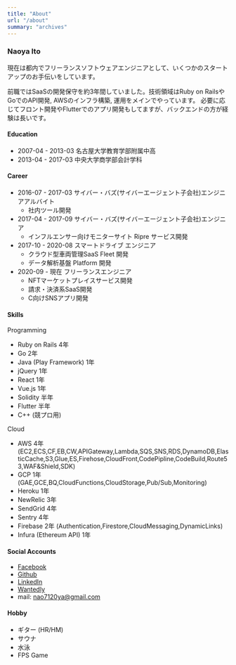 ```yaml
---
title: "About"
url: "/about"
summary: "archives"
---
```


### Naoya Ito

現在は都内でフリーランスソフトウェアエンジニアとして、いくつかのスタートアップのお手伝いをしています。

前職ではSaaSの開発保守を約3年間していました。技術領域はRuby on RailsやGoでのAPI開発, AWSのインフラ構築, 運用をメインでやっています。
必要に応じてフロント開発やFlutterでのアプリ開発もしてますが、バックエンドの方が経験は長いです。

#### Education
- 2007-04 - 2013-03 名古屋大学教育学部附属中高
- 2013-04 - 2017-03 中央大学商学部会計学科

#### Career
- 2016-07 - 2017-03 サイバー・バズ(サイバーエージェント子会社)エンジニアアルバイト
    - 社内ツール開発
- 2017-04 - 2017-09 サイバー・バズ(サイバーエージェント子会社)エンジニア
    - インフルエンサー向けモニターサイト Ripre サービス開発
- 2017-10 - 2020-08 スマートドライブ エンジニア
    - クラウド型車両管理SaaS Fleet 開発
    - データ解析基盤 Platform 開発
- 2020-09 - 現在 フリーランスエンジニア
    - NFTマーケットプレイスサービス開発
    - 請求・決済系SaaS開発
    - C向けSNSアプリ開発

#### Skills
Programming
- Ruby on Rails 4年
- Go 2年
- Java (Play Framework) 1年
- jQuery 1年
- React 1年
- Vue.js 1年
- Solidity 半年
- Flutter 半年
- C++ (競プロ用)

Cloud
- AWS 4年 (EC2,ECS,CF,EB,CW,APIGateway,Lambda,SQS,SNS,RDS,DynamoDB,ElasticCache,S3,Glue,ES,Firehose,CloudFront,CodePipline,CodeBuild,Route53,WAF&Shield,SDK)
- GCP 1年 (GAE,GCE,BQ,CloudFunctions,CloudStorage,Pub/Sub,Monitoring)
- Heroku 1年
- NewRelic 3年
- SendGrid 4年
- Sentry 4年
- Firebase 2年 (Authentication,Firestore,CloudMessaging,DynamicLinks)
- Infura (Ethereum API) 1年

#### Social Accounts

- [Facebook](https://m.me/naoya.ito.1829/)
- [Github](https://github.com/nito95/)
- [LinkedIn](https://www.linkedin.com/in/naoya-ito-68728a116/)
- [Wantedly](https://www.wantedly.com/id/itosys)
- mail: nao7120ya@gmail.com

#### Hobby

- ギター (HR/HM)
- サウナ
- 水泳
- FPS Game
